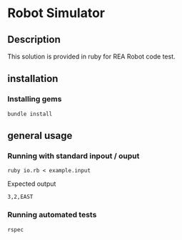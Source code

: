 Robot Simulator
===================

Description
-----------
This solution is provided in ruby for REA Robot code test.


installation
-----------

### Installing gems
    bundle install


general usage
------------------------

### Running with standard inpout / ouput

    ruby io.rb < example.input

Expected output

    3,2,EAST

### Running automated tests

    rspec
